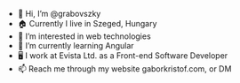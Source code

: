- 👋 Hi, I’m @grabovszky
- 🏠 Currently I live in Szeged, Hungary
- 👀 I’m interested in web technologies
- 🌱 I’m currently learning Angular
- 🖥️ I work at Evista Ltd. as a Front-end Software Developer
- 📫 Reach me through my website gaborkristof.com, or DM
